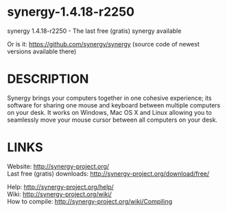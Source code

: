 ﻿synergy-1.4.18-r2250
====================

synergy 1.4.18-r2250 - The last free (gratis) synergy available

Or is it: <https://github.com/synergy/synergy> (source code of newest versions
available there)

DESCRIPTION
===========

Synergy brings your computers together in one cohesive experience; its software
for sharing one mouse and keyboard between multiple computers on your desk. It
works on Windows, Mac OS X and Linux allowing you to seamlessly move your mouse
cursor between all computers on your desk.

LINKS
=====

Website: <http://synergy-project.org/>  
Last free (gratis) downloads: <http://synergy-project.org/download/free/>

Help: <http://synergy-project.org/help/>  
Wiki: <http://synergy-project.org/wiki/>  
How to compile: <http://synergy-project.org/wiki/Compiling>
